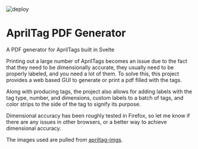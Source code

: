 ![deploy](https://github.com/novanix/apriltag-pdf-gen/actions/workflows/deploy.yml/badge.svg)
# AprilTag PDF Generator
A PDF generator for AprilTags built in Svelte

Printing out a large number of AprilTags becomes an issue due to the fact that they need to be dimensionally accurate, they usually need to be properly labeled, and you need a lot of them. To solve this, this project provides a web based GUI to generate or print a pdf filled with the tags. 

Along with producing tags, the project also allows for adding labels with the tag type, number, and dimensions, custom labels to a batch of tags, and color strips to the side of the tag to signify its purpose. 

Dimensional accuracy has been roughly tested in Firefox, so let me know if there are any issues in other browsers, or a better way to achieve dimensional accuracy.

The images used are pulled from [apriltag-imgs](https://github.com/AprilRobotics/apriltag-imgs).
